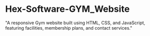 # Hex-Software-GYM_Website
"A responsive Gym website built using HTML, CSS, and JavaScript, featuring facilities, membership plans, and contact services."
